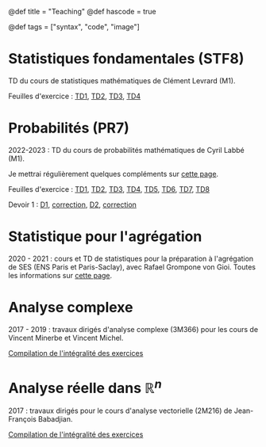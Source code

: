 @def title = "Teaching"
@def hascode = true

@def tags = ["syntax", "code", "image"]

# Statistiques fondamentales (STF8)

TD du cours de statistiques mathématiques de Clément Levrard (M1). 

Feuilles d'exercice : [TD1](/teaching/ST1.pdf), [TD2](/teaching/ST2.pdf), [TD3](/teaching/ST3.pdf), [TD4](/teaching/ST4.pdf)

# Probabilités (PR7)

2022-2023 : TD du cours de probabilités mathématiques de Cyril Labbé (M1). 

Je mettrai régulièrement quelques compléments sur [cette page](/teaching/proba). 

Feuilles d'exercice : [TD1](/teaching/TD1.pdf), [TD2](/teaching/TD2.pdf), [TD3](/teaching/TD3.pdf), [TD4](/teaching/TD4.pdf), [TD5](/teaching/TD5.pdf), [TD6](/teaching/TD6.pdf), [TD7](/teaching/TD7.pdf), [TD8](/teaching/TD8.pdf)

Devoir 1 : [D1](/teaching/DM1.pdf), [correction](/teaching/DM1_corr.pdf), [D2](/teaching/DM2.pdf), [correction](/teaching/DM2_corr.pdf)

# Statistique pour l'agrégation

2020 - 2021 : cours et TD de statistiques pour la préparation à l'agrégation de SES (ENS Paris et Paris-Saclay), avec Rafael Grompone von Gioi. Toutes les informations sur [cette page](/teaching/statagreg).

# Analyse complexe

2017 - 2019 : travaux dirigés d'analyse complexe (3M366) pour les cours de Vincent Minerbe et Vincent Michel. 

[Compilation de l'intégralité des exercices](/teaching/complexe_2019.pdf)

# Analyse réelle dans $\mathbb{R}^n$

2017 : travaux dirigés pour le cours d'analyse vectorielle (2M216) de Jean-François Babadjian.

[Compilation de l'intégralité des exercices](/teaching/exercices2M216.pdf)


